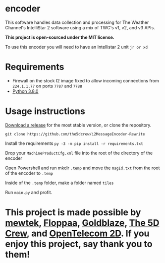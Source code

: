 # encoder
This software handles data collection and processing for The Weather Channel's IntelliStar 2 software using a mix of TWC's v1, v2, and v3 APIs. 

**This project is open-sourced under the MIT license.**

To use this encoder you will need to have an Intellistar 2 unit ``jr or xd``

# Requirements
* Firewall on the stock I2 image fixed to allow incoming connections from ``224.1.1.77`` on ports ``7787`` and ``7788``
* [Python 3.8.0](https://www.python.org/downloads/release/python-380/)

# Usage instructions
[Download a release](https://github.com/the5dcrew/i2MessageEncoder-Rewrite/releases) for the most stable version, or clone the repository.

``git clone https://github.com/the5dcrew/i2MessageEncoder-Rewrite``

Install the requirements ``py -3 -m pip install -r requirements.txt``

Drop your ``MachineProductCfg.xml`` file into the root of the directory of the encoder

Open Powershell and run mkdir ``.temp`` and move the ``msgId.txt`` from the root of the encoder to ``.temp``

Inside of the ``.temp`` folder, make a folder named ``tiles``

Run ``main.py`` and profit.

# This project is made possible by [mewtek](https://github.com/mewtek), [Floppaa](https://github.com/Floppa-2), [Goldblaze](https://github.com/buffbears), [The 5D Crew](https://github.com/the5dcrew), and [OpenTelecom 2D](https://github.com/OpenTelecom2D). If you enjoy this project, say thank you to them!
